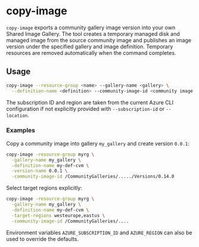 # copy-image

`copy-image` exports a community gallery image version into your own Shared Image Gallery.
The tool creates a temporary managed disk and managed image from the source community image
and publishes an image version under the specified gallery and image definition.
Temporary resources are removed automatically when the command completes.

## Usage

```bash
copy-image --resource-group <name> --gallery-name <gallery> \
  --definition-name <definition> --community-image-id <community image version id>
```

The subscription ID and region are taken from the current Azure CLI configuration
if not explicitly provided with `--subscription-id` or `--location`.

### Examples

Copy a community image into gallery `my_gallery` and create version `0.0.1`:

```bash
copy-image -resource-group myrg \
  -gallery-name my_gallery \
  -definition-name my-def-cvm \
  -version-name 0.0.1 \
  -community-image-id /CommunityGalleries/...../Versions/0.14.0
```

Select target regions explicitly:

```bash
copy-image -resource-group myrg \
  -gallery-name my_gallery \
  -definition-name my-def-cvm \
  -target-regions westeurope,eastus \
  -community-image-id /CommunityGalleries/....
```

Environment variables `AZURE_SUBSCRIPTION_ID` and `AZURE_REGION` can also be
used to override the defaults.
